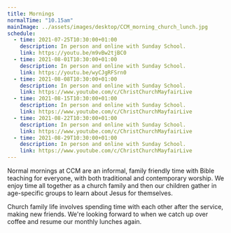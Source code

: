```yaml
---
title: Mornings
normalTime: "10.15am"
mainImage: ../assets/images/desktop/CCM_morning_church_lunch.jpg
schedule:
  - time: 2021-07-25T10:30:00+01:00
    description: In person and online with Sunday School.
    link: https://youtu.be/m9vBw2tjBC0
  - time: 2021-08-01T10:30:00+01:00
    description: In person and online with Sunday School.
    link: https://youtu.be/wyCJgRFSrn0
  - time: 2021-08-08T10:30:00+01:00
    description: In person and online with Sunday School.
    link: https://www.youtube.com/c/ChristChurchMayfairLive
  - time: 2021-08-15T10:30:00+01:00
    description: In person and online with Sunday School.
    link: https://www.youtube.com/c/ChristChurchMayfairLive
  - time: 2021-08-22T10:30:00+01:00
    description: In person and online with Sunday School.
    link: https://www.youtube.com/c/ChristChurchMayfairLive
  - time: 2021-08-29T10:30:00+01:00
    description: In person and online with Sunday School.
    link: https://www.youtube.com/c/ChristChurchMayfairLive
---
```

Normal mornings at CCM are an informal, family friendly time with Bible teaching for everyone, with both traditional and contemporary worship. We enjoy time all together as a church family and then our children gather in age-specific groups to learn about Jesus for themselves.

Church family life involves spending time with each other after the service, making new friends. We're looking forward to when we catch up over coffee and resume our monthly lunches again.
